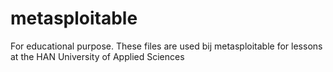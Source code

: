 # metasploitable

For educational purpose. These files are used bij metasploitable for lessons at the HAN University of Applied Sciences
